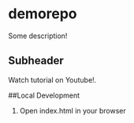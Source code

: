 # demorepo

Some description!

## Subheader

Watch tutorial on Youtube!.

##Local Development

1. Open index.html in your browser